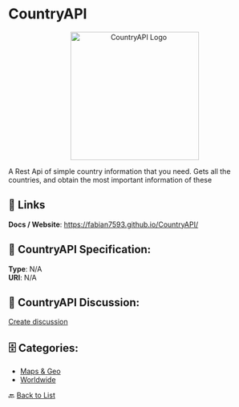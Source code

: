 # CountryAPI
<p align="center">
    <img width="256" src="https://raw.githubusercontent.com/fabian7593/CountryAPI/master/Files/imgsReadme/planetLogoAndText.png" alt="CountryAPI Logo"/>
</p>

A Rest Api of simple country information that you need. Gets all the countries, and obtain the most important information of these

##  🔗 Links
**Docs / Website**: https://fabian7593.github.io/CountryAPI/

## 🧬 CountryAPI Specification:
**Type**: N/A  
**URI**: N/A

## 💬 CountryAPI Discussion:
[Create discussion](https://github.com/apis-list/apis-list/discussions/new)

## 🗄️ Categories:
- [Maps & Geo](https://github.com/apis-list/apis-list#maps--geo-)
- [Worldwide](https://github.com/apis-list/apis-list#worldwide-)




🔙 [Back to List](https://github.com/apis-list/apis-list)
